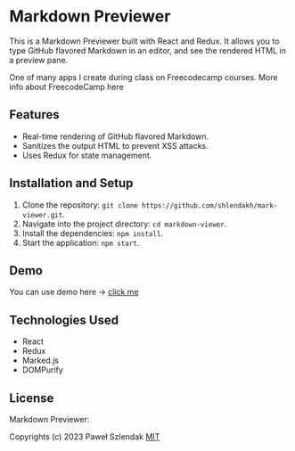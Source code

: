 # Markdown Previewer

This is a Markdown Previewer built with React and Redux. It allows you to type GitHub flavored Markdown in an editor, and see the rendered HTML in a preview pane.

One of many apps I create during class on Freecodecamp courses. More info about FreecodeCamp here

## Features

- Real-time rendering of GitHub flavored Markdown.
- Sanitizes the output HTML to prevent XSS attacks.
- Uses Redux for state management.

## Installation and Setup

1. Clone the repository: `git clone https://github.com/shlendakh/mark-viewer.git`.
2. Navigate into the project directory: `cd markdown-viewer`.
3. Install the dependencies: `npm install`.
4. Start the application: `npm start`.

## Demo

You can use demo here -> [click me](https://shlendakh.github.io/mark-viewer/)

## Technologies Used

- React
- Redux
- Marked.js
- DOMPurify

## License

Markdown Previewer:

Copyrights (c) 2023 Paweł Szlendak
[MIT](https://choosealicense.com/licenses/mit/)
